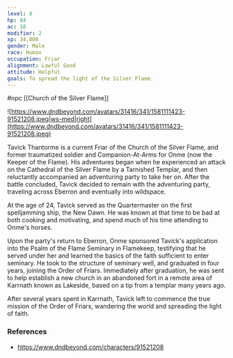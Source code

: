 ```yaml
---
level: 8
hp: 84
ac: 18
modifier: 2
xp: 34,000
gender: Male
race: Human
occupation: Friar
alignment: Lawful Good
attitude: Helpful
goals: To spread the light of the Silver Flame.
---
```

 #npc [[Church of the Silver Flame]]

![https://www.dndbeyond.com/avatars/31416/341/1581111423-91521208.jpeg|ws-med|right](https://www.dndbeyond.com/avatars/31416/341/1581111423-91521208.jpeg)

Tavick Thantorme is a current Friar of the Church of the Silver Flame, and former traumatized soldier and Companion-At-Arms for Onme (now the Keeper of the Flame). His adventures began when he experienced an attack on the Cathedral of the Silver Flame by a Tarnished Templar, and then reluctantly accompanied an adventuring party to take her on. After the battle concluded, Tavick decided to remain with the adventuring party, traveling across Eberron and eventually into wildspace.

At the age of 24, Tavick served as the Quartermaster on the first spelljamming ship, the New Dawn. He was known at that time to be bad at both cooking and motivating, and spend much of his time attending to Onme's horses.

Upon the party's return to Eberron, Onme sponsored Tavick's application into the Psalm of the Flame Seminary in Flamekeep, testifying that he served under her and learned the basics of the faith sufficient to enter seminary. He took to the structure of seminary well, and graduated in four years, joining the Order of Friars. Immediately after graduation, he was sent to help establish a new church in an abandoned fort in a remote area of Karrnath known as Lakeside, based on a tip from a templar many years ago.

After several years spent in Karrnath, Tavick left to commence the true mission of the Order of Friars, wandering the world and spreading the light of faith.

### References

* https://www.dndbeyond.com/characters/91521208
